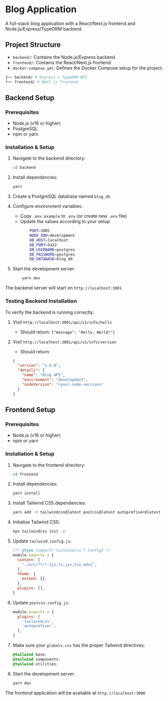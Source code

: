 # Blog Application

A full-stack blog application with a React/Next.js frontend and Node.js/Express/TypeORM backend.

## Project Structure

- `backend/`: Contains the Node.js/Express backend.
- `frontend/`: Contains the React/Next.js frontend.
- `docker-compose.yml`: Defines the Docker Compose setup for the project.


```bash
├── backend/ # Express + TypeORM API
└── frontend/ # Next.js frontend
```

## Backend Setup

### Prerequisites
- Node.js (v16 or higher)
- PostgreSQL
- npm or yarn

### Installation & Setup

1. Navigate to the backend directory:

   ```bash
   cd backend
   ```

2. Install dependencies:

   ```bash
   yarn
   ```

3. Create a PostgreSQL database named `blog_db`

4. Configure environment variables:
   - Copy `.env.example` to `.env` (or create new `.env` file)
   - Update the values according to your setup:
        ```bash
            PORT=3001
            NODE_ENV=development
            DB_HOST=localhost
            DB_PORT=5432
            DB_USERNAME=postgres
            DB_PASSWORD=postgres
            DB_DATABASE=blog_db
        ```

5. Start the development server:
    ```bash
        yarn dev
    ```

The backend server will start on `http://localhost:3001`

### Testing Backend Installation

To verify the backend is running correctly:

1. Visit `http://localhost:3001/api/v1/info/hello`
   - Should return: `{"message": "Hello, World!"}`

2. Visit `http://localhost:3001/api/v1/info/version`
   - Should return:
   ```json
   {
     "version": "1.0.0",
     "details": {
       "name": "Blog API",
       "environment": "development",
       "nodeVersion": "<your-node-version>"
     }
   }
   ```

## Frontend Setup

### Prerequisites
- Node.js (v16 or higher)
- npm or yarn

### Installation & Setup

1. Navigate to the frontend directory:
    ```bash
    cd frontend
    ```

2. Install dependencies:
    ```bash
    yarn install
    ```

3. Install Tailwind CSS dependencies:
    ```bash
    yarn add -D tailwindcss@latest postcss@latest autoprefixer@latest
    ```

4. Initialize Tailwind CSS:
    ```bash
    npx tailwindcss init -p
    ```

5. Update `tailwind.config.js`:
    ```javascript
    /** @type {import('tailwindcss').Config} */
    module.exports = {
      content: [
        "./src/**/*.{js,ts,jsx,tsx,mdx}",
      ],
      theme: {
        extend: {},
      },
      plugins: [],
    }
    ```

6. Update `postcss.config.js`:
    ```javascript
    module.exports = {
      plugins: [
        'tailwindcss',
        'autoprefixer',
      ],
    }
    ```

7. Make sure your `globals.css` has the proper Tailwind directives:
    ```css
    @tailwind base;
    @tailwind components;
    @tailwind utilities;
    ```

8. Start the development server:
    ```bash
    yarn dev
    ```

The frontend application will be available at `http://localhost:3000`
